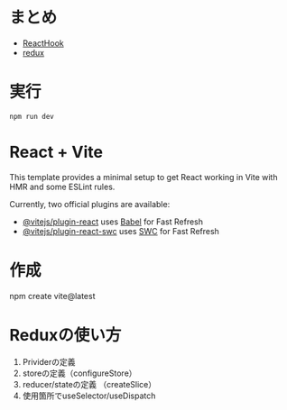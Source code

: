 # まとめ
- [ReactHook](https://github.com/haryu-ta/react-study/blob/main/01_basic/README.md)
- [redux](https://github.com/haryu-ta/react-study/blob/main/02_redux/README.md)


# 実行
```
npm run dev
```


# React + Vite

This template provides a minimal setup to get React working in Vite with HMR and some ESLint rules.

Currently, two official plugins are available:

- [@vitejs/plugin-react](https://github.com/vitejs/vite-plugin-react/blob/main/packages/plugin-react/README.md) uses [Babel](https://babeljs.io/) for Fast Refresh
- [@vitejs/plugin-react-swc](https://github.com/vitejs/vite-plugin-react-swc) uses [SWC](https://swc.rs/) for Fast Refresh

# 作成
npm create vite@latest

# Reduxの使い方

1. Prividerの定義
2. storeの定義（configureStore）
3. reducer/stateの定義 （createSlice）
4. 使用箇所でuseSelector/useDispatch